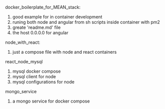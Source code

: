 docker_boilerplate_for_MEAN_stack:
1) good example for in container development
2) runing both node and angular from sh scripts inside container with pm2
3) greate 'readme.md' file
4) the host 0.0.0.0 for angular


node_with_react:
1) just a compose file with node and react containers

react_node_mysql
1) mysql docker compose
2) mysql client for node
3) mysql configurations for node

mongo_service
1) a mongo service for docker compose

